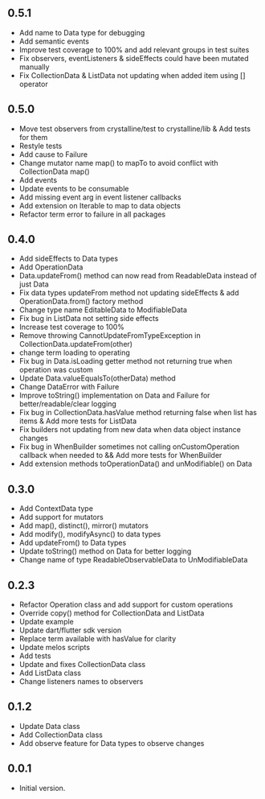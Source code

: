 ## 0.5.1

- Add name to Data type for debugging
- Add semantic events
- Improve test coverage to 100% and add relevant groups in test suites
- Fix observers, eventListeners & sideEffects could have been mutated manually
- Fix CollectionData & ListData not updating when added item using [] operator

## 0.5.0

- Move test observers from crystalline/test to crystalline/lib & Add tests for them
- Restyle tests
- Add cause to Failure
- Change mutator name map() to mapTo to avoid conflict with CollectionData map()
- Add events
- Update events to be consumable
- Add missing event arg in event listener callbacks
- Add extension on Iterable<T> to map to data objects
- Refactor term error to failure in all packages

## 0.4.0

- Add sideEffects to Data types
- Add OperationData
- Data.updateFrom() method can now read from ReadableData instead of just Data
- Fix data types updateFrom method not updating sideEffects & add OperationData.from() factory method
- Change type name EditableData to ModifiableData
- Fix bug in ListData not setting side effects
- Increase test coverage to 100%
- Remove throwing CannotUpdateFromTypeException in CollectionData.updateFrom(other)
- change term loading to operating
- Fix bug in Data.isLoading getter method not returning true when operation was custom
- Update Data.valueEqualsTo(otherData) method
- Change DataError with Failure
- Improve toString() implementation on Data and Failure for better/readable/clear logging
- Fix bug in CollectionData.hasValue method returning false when list has items & Add more tests for ListData
- Fix builders not updating from new data when data object instance changes
- Fix bug in WhenBuilder sometimes not calling onCustomOperation callback when needed to && Add more tests for WhenBuilder
- Add extension methods toOperationData() and unModifiable() on Data<T>

## 0.3.0

- Add ContextData type
- Add support for mutators
- Add map(), distinct(), mirror() mutators
- Add modify(), modifyAsync() to data types
- Add updateFrom() to Data types
- Update toString() method on Data for better logging
- Change name of type ReadableObservableData to UnModifiableData

## 0.2.3

- Refactor Operation class and add support for custom operations
- Override copy() method for CollectionData and ListData
- Update example
- Update dart/flutter sdk version
- Replace term available with hasValue for clarity
- Update melos scripts
- Add tests
- Update and fixes CollectionData class
- Add ListData class
- Change listeners names to observers

## 0.1.2

- Update Data class
- Add CollectionData class
- Add observe feature for Data types to observe changes

## 0.0.1

- Initial version.
